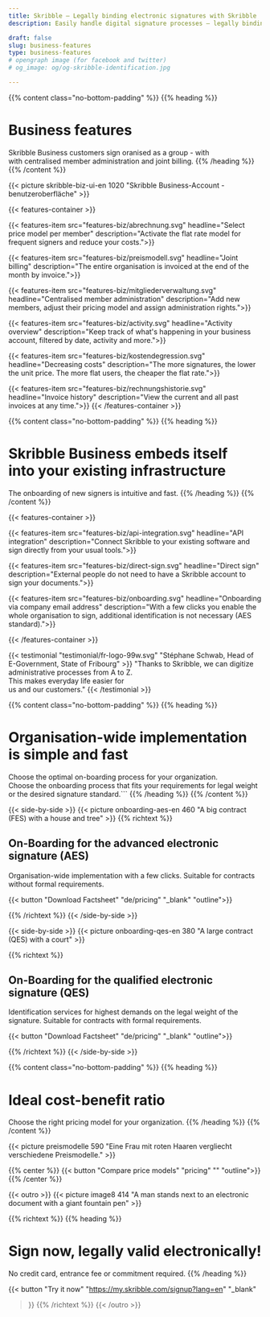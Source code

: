 ```yaml
---
title: Skribble – Legally binding electronic signatures with Skribble
description: Easily handle digital signature processes – legally binding in accordance with Swiss & EU law.

draft: false
slug: business-features
type: business-features
# opengraph image (for facebook and twitter)
# og_image: og/og-skribble-identification.jpg

---
```


{{% content class="no-bottom-padding" %}}
{{% heading %}}
# Business features
Skribble Business customers sign oranised as a group - with <br class="hide-for-mobile">with centralised member administration and joint billing.
{{% /heading %}}
{{% /content %}}

{{< picture skribble-biz-ui-en 1020 "Skribble Business-Account - benutzeroberfläche" >}}

{{< features-container >}}

  {{< features-item src="features-biz/abrechnung.svg" 
    headline="Select price model per member" 
    description="Activate the flat rate model for frequent signers and reduce your costs.">}}

  {{< features-item src="features-biz/preismodell.svg" 
    headline="Joint billing" 
    description="The entire organisation is invoiced at the end of the month by invoice.">}}

  {{< features-item src="features-biz/mitgliederverwaltung.svg" 
    headline="Centralised member administration" 
    description="Add new members, adjust their pricing model and assign administration rights.">}}

  {{< features-item src="features-biz/activity.svg" 
    headline="Activity overview" 
    description="Keep track of what's happening in your business account, filtered by date, activity and more.">}}

  {{< features-item src="features-biz/kostendegression.svg" 
    headline="Decreasing costs" 
    description="The more signatures, the lower the unit price. The more flat users, the cheaper the flat rate.">}}

  {{< features-item src="features-biz/rechnungshistorie.svg" 
    headline="Invoice history" 
    description="View the current and all past invoices at any time.">}}
{{< /features-container >}}

{{% content class="no-bottom-padding" %}}
{{% heading %}}
# Skribble Business embeds itself <br class="hide-for-mobile">into your existing infrastructure
The onboarding of new signers is intuitive and fast.
{{% /heading %}}
{{% /content %}}

{{< features-container >}}

  {{< features-item src="features-biz/api-integration.svg" 
    headline="API integration" 
    description="Connect Skribble to your existing software and sign directly from your usual tools.">}}

  {{< features-item src="features-biz/direct-sign.svg" 
    headline="Direct sign" 
    description="External people do not need to have a Skribble account to sign your documents.">}}

  {{< features-item src="features-biz/onboarding.svg" 
    headline="Onboarding via company email address" 
    description="With a few clicks you enable the whole organisation to sign, additional identification is not necessary (AES standard).">}}

{{< /features-container >}}

[//]: # (--------------------------------------------------------------------------------------------------------------)

{{< testimonial "testimonial/fr-logo-99w.svg" "Stéphane Schwab, Head of E-Government, State of Fribourg" >}}
"Thanks to Skribble, we can digitize administrative processes from A to Z. <br class="hide-for-mobile">This makes everyday life easier for <br class="hide-for-mobile">us and our customers." {{< /testimonial >}}

[//]: # (--------------------------------------------------------------------------------------------------------------)

{{% content class="no-bottom-padding" %}}
{{% heading %}}
# Organisation-wide implementation <br class="hide-for-mobile">is simple and fast 
Choose the optimal on-boarding process for your organization.<br class="hide-for-mobile">
Choose the onboarding process that fits your requirements for legal weight or the desired signature standard.```
{{% /heading %}}
{{% /content %}}

[//]: # (--------------------------------------------------------------------------------------------------------------)

{{< side-by-side >}}
{{< picture onboarding-aes-en 460 "A big contract (FES) with a house and tree" >}}
{{% richtext %}}
## On-Boarding for the advanced electronic signature (AES)
Organisation-wide implementation with a few clicks.
Suitable for contracts without formal requirements.<br>

{{< button
  "Download Factsheet"
  "de/pricing"
  "_blank"
  "outline">}}

{{% /richtext %}}
{{< /side-by-side >}}

[//]: # (--------------------------------------------------------------------------------------------------------------)

{{< side-by-side >}}
{{< picture onboarding-qes-en 380 "A large contract (QES) with a court" >}}

{{% richtext %}}
## On-Boarding for the qualified electronic signature (QES)
Identification services for highest demands on the legal weight of the signature.
Suitable for contracts with formal requirements.<br>

{{< button
  "Download Factsheet"
  "de/pricing"
  "_blank"
  "outline">}}

{{% /richtext %}}
{{< /side-by-side >}}

[//]: # (--------------------------------------------------------------------------------------------------------------)

{{% content class="no-bottom-padding" %}}
{{% heading %}}
# Ideal cost-benefit ratio
Choose the right pricing model for your organization.
{{% /heading %}}
{{% /content %}}

{{< picture preismodelle 590 "Eine Frau mit roten Haaren vergliecht verschiedene Preismodelle." >}}

{{% center %}}
{{< button
  "Compare price models"
  "pricing"
  ""
  "outline">}}
{{% /center %}}

[//]: # (--------------------------------------------------------------------------------------------------------------)

{{< outro >}}
{{< picture image8 414 "A man stands next to an electronic document with a giant fountain pen" >}}

{{% richtext %}}
{{% heading %}}
# Sign now, legally valid electronically!
No credit card, entrance fee or commitment required.
{{% /heading %}}

{{< button
  "Try it now"
  "https://my.skribble.com/signup?lang=en"
  "_blank"
>}}
{{% /richtext %}}
{{< /outro >}}
